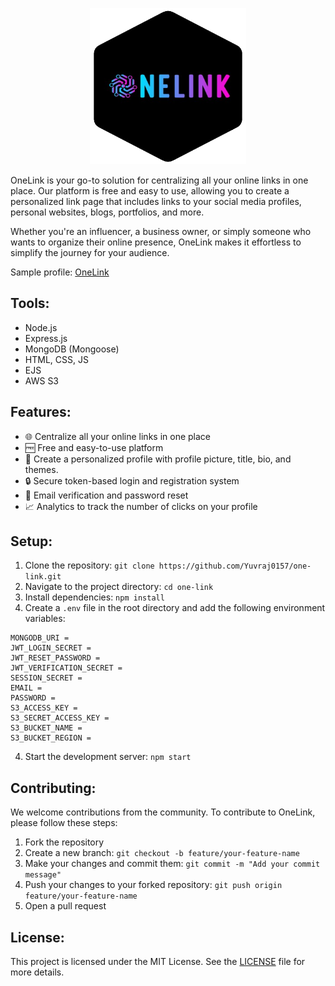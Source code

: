 <p align="center"><img src="image-removebg-preview.png" alt="Logo" width="250px" height="250px""></p>


<a href="https://one-link.live" style="text-decoration:none;font-size=20px;">OneLink </a> is your go-to solution for centralizing all your online links in one place. Our platform is free and easy to use, allowing you to create a personalized link page that includes links to your social media profiles, personal websites, blogs, portfolios, and more.

Whether you're an influencer, a business owner, or simply someone who wants to organize their online presence, OneLink makes it effortless to simplify the journey for your audience.

Sample profile: [OneLink](https://one-link.live/profile/OneLink)

## Tools:
- Node.js
- Express.js
- MongoDB (Mongoose)
- HTML, CSS, JS
- EJS
- AWS S3


## Features:
- 🌐 Centralize all your online links in one place
- 🆓 Free and easy-to-use platform
- 🔗 Create a personalized profile with profile picture, title, bio, and themes.
- 🔒 Secure token-based login and registration system
- 📧 Email verification and password reset
- 📈 Analytics to track the number of clicks on your profile


## Setup:
1. Clone the repository: `git clone https://github.com/Yuvraj0157/one-link.git`
2. Navigate to the project directory: `cd one-link`
3. Install dependencies: `npm install`
5. Create a `.env` file in the root directory and add the following environment variables:
```
MONGODB_URI = 
JWT_LOGIN_SECRET = 
JWT_RESET_PASSWORD = 
JWT_VERIFICATION_SECRET =
SESSION_SECRET = 
EMAIL = 
PASSWORD = 
S3_ACCESS_KEY = 
S3_SECRET_ACCESS_KEY = 
S3_BUCKET_NAME = 
S3_BUCKET_REGION =
```

4. Start the development server: `npm start`


## Contributing:
We welcome contributions from the community. To contribute to OneLink, please follow these steps:
1. Fork the repository
2. Create a new branch: `git checkout -b feature/your-feature-name`
3. Make your changes and commit them: `git commit -m "Add your commit message"`
4. Push your changes to your forked repository: `git push origin feature/your-feature-name`
5. Open a pull request

## License:
This project is licensed under the MIT License. See the [LICENSE](./LICENSE) file for more details.
